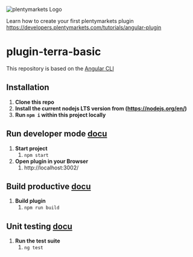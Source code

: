 ![plentymarkets Logo](http://www.plentymarkets.eu/layout/pm/images/logo/plentymarkets-logo.jpg)

Learn how to create your first plentymarkets plugin https://developers.plentymarkets.com/tutorials/angular-plugin

# plugin-terra-basic

This repository is based on the [Angular CLI](https://cli.angular.io/)

## Installation 
1. **Clone this repo**
2. **Install the current nodejs LTS version from (https://nodejs.org/en/)**
3. **Run `npm i` within this project locally**
    
## Run developer mode [docu](https://angular.io/cli/serve) 

1. **Start project**
    1. `npm start`
2. **Open plugin in your Browser**
    1. http://localhost:3002/
    
## Build productive [docu](https://angular.io/cli/build) 

1. **Build plugin**
    1. `npm run build`
    
## Unit testing [docu](https://angular.io/cli/test)
1. **Run the test suite**
	1. `ng test`
